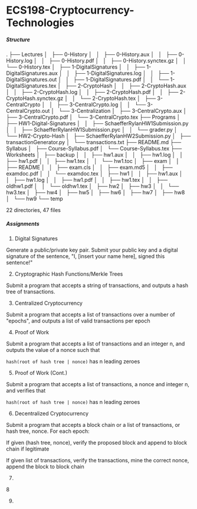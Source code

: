 # ECS198-Cryptocurrency-Technologies

##### Structure
.
├── Lectures
│   ├── 0-History
│   │   ├── 0-History.aux
│   │   ├── 0-History.log
│   │   ├── 0-History.pdf
│   │   ├── 0-History.synctex.gz
│   │   └── 0-History.tex
│   ├── 1-DigitalSignatures
│   │   ├── 1-DigitalSignatures.aux
│   │   ├── 1-DigitalSignatures.log
│   │   ├── 1-DigitalSignatures.out
│   │   ├── 1-DigitalSignatures.pdf
│   │   └── 1-DigitalSignatures.tex
│   ├── 2-CryptoHash
│   │   ├── 2-CryptoHash.aux
│   │   ├── 2-CryptoHash.log
│   │   ├── 2-CryptoHash.pdf
│   │   ├── 2-CryptoHash.synctex.gz
│   │   └── 2-CryptoHash.tex
│   ├── 3-CentralCrypto
│   │   ├── 3-CentralCrypto.log
│   │   └── 3-CentralCrypto.out
│   └── 3-Centralization
│       ├── 3-CentralCrypto.aux
│       ├── 3-CentralCrypto.pdf
│       └── 3-CentralCrypto.tex
├── Programs
│   ├── HW1-Digital-Signatures
│   │   ├── SchaefferRylanHW1Submission.py
│   │   ├── SchaefferRylanHW1Submission.pyc
│   │   └── grader.py
│   └── HW2-Crypto-Hash
│       ├── SchaefferRylanHW2Submission.py
│       ├── transactionGenerator.py
│       └── transactions.txt
├── README.md
├── Syllabus
│   ├── Course-Syllabus.pdf
│   └── Course-Syllabus.tex
├── Worksheets
│   ├── backup
│   │   ├── hw1.aux
│   │   ├── hw1.log
│   │   ├── hw1.pdf
│   │   ├── hw1.tex
│   │   └── hw1.toc
│   ├── exam
│   │   ├── README
│   │   ├── exam.cls
│   │   ├── exam.md5
│   │   ├── examdoc.pdf
│   │   └── examdoc.tex
│   ├── hw1
│   │   ├── hw1.aux
│   │   ├── hw1.log
│   │   ├── hw1.pdf
│   │   ├── hw1.tex
│   │   ├── oldhw1.pdf
│   │   └── oldhw1.tex
│   ├── hw2
│   ├── hw3
│   │   └── hw3.tex
│   ├── hw4
│   ├── hw5
│   ├── hw6
│   ├── hw7
│   ├── hw8
│   └── hw9
└── temp

22 directories, 47 files

##### Assignments
1. Digital Signatures

  Generate a public/private key pair. Submit your public key and a digital signature of the sentence, "I, [insert your name here], signed this sentence!"  

2. Cryptographic Hash Functions/Merkle Trees

  Submit a program that accepts a string of transactions, and outputs a hash tree of transactions.

3. Centralized Cryptocurrency

  Submit a program that accepts a list of transactions over a number of "epochs", and outputs a list of valid transactions per epoch

4. Proof of Work

  Submit a program that accepts a list of transactions and an integer n, and outputs the value of a nonce such that

  ```hash(root of hash tree | nonce)``` has n leading zeroes

5. Proof of Work (Cont.)
  
  Submit a program that accepts a list of transactions, a nonce and integer n, and verifies that

  ```hash(root of hash tree | nonce)``` has n leading zeroes

6. Decentralized Cryptocurrency

  Submit a program that accepts a block chain or a list of transactions, or hash tree, nonce. 
  For each epoch: 

  If given (hash tree, nonce), verify the proposed block and append to block chain if legitimate

  If given list of transactions, verify the transactions, mine the correct nonce, append the block to block chain

7.
  
8

9.

